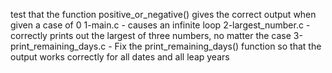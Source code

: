 test that the function positive_or_negative() gives the correct output when given a case of 0
1-main.c - causes an infinite loop
2-largest_number.c - correctly prints out the largest of three numbers, no matter the case
3-print_remaining_days.c - Fix the print_remaining_days() function so that the output works correctly for all dates and all leap years
